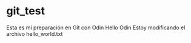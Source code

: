 # git_test
Esta es mi preparación en Git con Odin
Hello Odin
Estoy modificando el archivo hello_world.txt